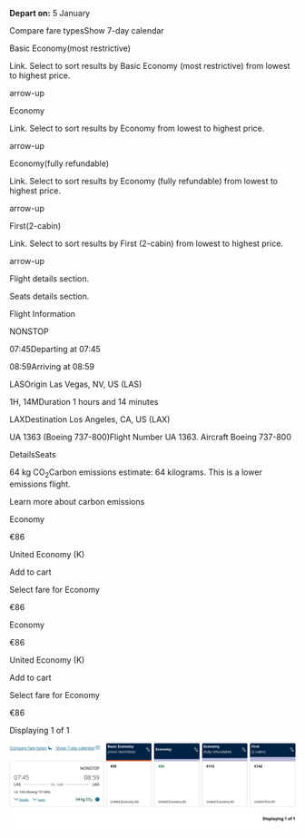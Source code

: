 **Depart on:** 5 January

Compare fare typesShow 7-day calendar

Basic Economy(most restrictive)

Link. Select to sort results by Basic Economy (most restrictive) from lowest to highest price.

arrow-up

Economy

Link. Select to sort results by Economy from lowest to highest price.

arrow-up

Economy(fully refundable)

Link. Select to sort results by Economy (fully refundable) from lowest to highest price.

arrow-up

First(2-cabin)

Link. Select to sort results by First (2-cabin) from lowest to highest price.

arrow-up

Flight details section.

Seats details section.

Flight Information

NONSTOP

07:45Departing at 07:45

08:59Arriving at 08:59

LASOrigin Las Vegas, NV, US (LAS)

1H, 14MDuration 1 hours and 14 minutes

LAXDestination Los Angeles, CA, US (LAX)

UA 1363 (Boeing 737-800)Flight Number UA 1363. Aircraft Boeing 737-800

DetailsSeats

64 kg CO<sub>2</sub>Carbon emissions estimate: 64 kilograms. This is a lower emissions flight.

Learn more about carbon emissions

Economy

€86

United Economy (K)

Add to cart

Select fare for Economy

€86

Economy

€86

United Economy (K)

Add to cart

Select fare for Economy

€86

Displaying 1 of 1

![](united-01-05.png)